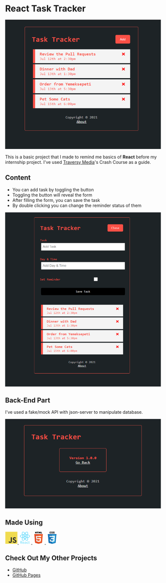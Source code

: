 # React Task Tracker

<img src="/visuals/2.png"></img>

This is a basic project that I made to remind me basics of **React** before my internship project. I've used <a href="https://www.youtube.com/channel/UC29ju8bIPH5as8OGnQzwJyA">Traversy Media</a>'s Crash Course as a guide.

## Content
- You can add task by toggling the button
- Toggling the button will reveal the form
- After filling the form, you can save the task
- By double clicking you can change the reminder status of them

<img src="/visuals/1.png"></img>

## Back-End Part
I've used a fake/mock API with json-server to manipulate database.

<img src="/visuals/3.png"></img>



## Made Using
<p align="left"> <a href="https://developer.mozilla.org/en-US/docs/Web/JavaScript" target="_blank"> <img src="https://raw.githubusercontent.com/devicons/devicon/master/icons/javascript/javascript-original.svg" alt="javascript" width="40" height="40"/> </a> <a href="https://reactjs.org/" target="_blank"> <img src="https://raw.githubusercontent.com/devicons/devicon/master/icons/react/react-original-wordmark.svg" alt="react" width="40" height="40"/> </a>  <a href="https://www.w3.org/html/" target="_blank"> <img src="https://raw.githubusercontent.com/devicons/devicon/master/icons/html5/html5-original-wordmark.svg" alt="html5" width="40" height="40"/> </a> <a href="https://www.w3schools.com/css/" target="_blank"> <img src="https://raw.githubusercontent.com/devicons/devicon/master/icons/css3/css3-original-wordmark.svg" alt="css3" width="40" height="40"/> </a></p>

## Check Out My Other Projects
- <a href="https://github.com/davutkulaksiz">GitHub</a>
- <a href="https://davutkulaksiz.github.io/">GitHub Pages</a>
